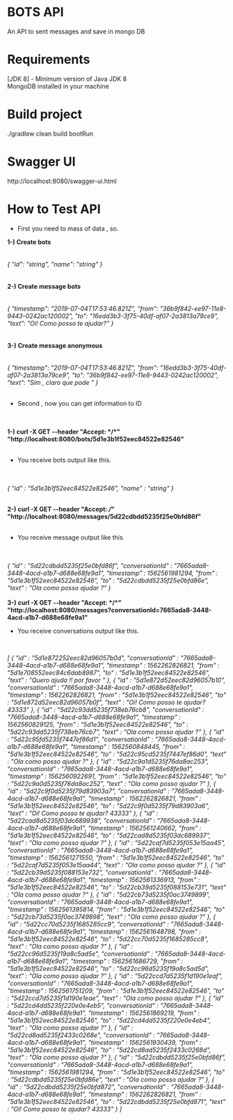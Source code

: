 # BOTS API 

An API to sent messages and save in mongo DB 


# Requirements
[JDK 8] - Minimum version of Java JDK 8 </br>
MongoDB installed in your machine



# Build project

./gradlew clean build bootRun

# Swagger UI

http://localhost:8080/swagger-ui.html

# How to Test API 

* First you need to mass of data , so.

<b>
1-) Create bots 
</b>
</br>
</br>
</br>
  
<i>
{
  "id": "string",
  "name": "string"
}
 </i>
 </br>
 </br>
 </br>

<b>
2-) Create message bots 
</b>
</br>
</br>
</br>
<i>
{
  "timestamp": "2019-07-04T17:53:46.821Z",
 "from": "36b9f842-ee97-11e8-9443-0242ac120002",
 "to": "16edd3b3-3f75-40df-af07-2a3813a79ce9",
 "text": "Oi! Como posso te ajudar?"
}
</i>
</br>
</br>
</br>

<b>
3-) Create message anonymous
</b>
</br>
</br>
</br>
<i>
{
  "timestamp": "2019-07-04T17:53:46.821Z",
 "from": "16edd3b3-3f75-40df-af07-2a3813a79ce9",
 "to": "36b9f842-ee97-11e8-9443-0242ac120002",
 "text": "Sim , claro que pode "
}
</i>
</br>
</br>


* Second , now you can get  information to ID
</br>
</br>


<b>
1-) curl -X GET --header "Accept: */*" "http://localhost:8080/bots/5d1e3b1f52eec84522e82546"
  
</b>
</br>
</br>

* You  receive bots  output like this.
</br>
</br>

  <i>
{
  "id" : "5d1e3b1f52eec84522e82546",
  "name" : "string"
}

</i>
</br>
</br>


<b> 2-) curl -X GET --header "Accept: */*" "http://localhost:8080/messages/5d22cdbdd5235f25e0bfd86f"
 </b>
 </br>
 </br>

 
 * You  receive message output like this.
 </br>
 </br>

 <i>
 {
  "id" : "5d22cdbdd5235f25e0bfd86f",
  "conversationId" : "7665ada8-3448-4acd-a1b7-d688e68fe9a1",
  "timestamp" : 1562561981294,
  "from" : "5d1e3b1f52eec84522e82546",
  "to" : "5d22cdbdd5235f25e0bfd86e",
  "text" : "Ola como posso ajudar  ?"
}
 </i>
 </br>
 </br>

 <b>
 3-) curl -X GET --header "Accept: */*" "http://localhost:8080/messages?conversationId=7665ada8-3448-4acd-a1b7-d688e68fe9a1"
</b>
</br>

 * You  receive conversations output like this.
 </br>
 
 <i>
  
  [ {
  "id" : "5d1e872252eec82d96057b0d",
  "conversationId" : "7665ada8-3448-4acd-a1b7-d688e68fe9a1",
  "timestamp" : 1562262826821,
  "from" : "5d1e708552eec84c6dab8987",
  "to" : "5d1e3b1f52eec84522e82546",
  "text" : "Quero ajuda !! por favor "
}, {
  "id" : "5d1e872d52eec82d96057b10",
  "conversationId" : "7665ada8-3448-4acd-a1b7-d688e68fe9a1",
  "timestamp" : 1562262826821,
  "from" : "5d1e3b1f52eec84522e82546",
  "to" : "5d1e872d52eec82d96057b0f",
  "text" : "Oi! Como posso te ajudar? 43333"
}, {
  "id" : "5d22c93dd5235f738eb76cb8",
  "conversationId" : "7665ada8-3448-4acd-a1b7-d688e68fe9a1",
  "timestamp" : 1562560829125,
  "from" : "5d1e3b1f52eec84522e82546",
  "to" : "5d22c93dd5235f738eb76cb7",
  "text" : "Ola como posso ajudar  ?"
}, {
  "id" : "5d22c95fd5235f7447ef86d1",
  "conversationId" : "7665ada8-3448-4acd-a1b7-d688e68fe9a1",
  "timestamp" : 1562560848445,
  "from" : "5d1e3b1f52eec84522e82546",
  "to" : "5d22c95cd5235f7447ef86d0",
  "text" : "Ola como posso ajudar  ?"
}, {
  "id" : "5d22c9a1d5235f76da8ac253",
  "conversationId" : "7665ada8-3448-4acd-a1b7-d688e68fe9a1",
  "timestamp" : 1562560922691,
  "from" : "5d1e3b1f52eec84522e82546",
  "to" : "5d22c9a0d5235f76da8ac252",
  "text" : "Ola como posso ajudar  ?"
}, {
  "id" : "5d22c9f0d5235f79d83903a7",
  "conversationId" : "7665ada8-3448-4acd-a1b7-d688e68fe9a1",
  "timestamp" : 1562262826821,
  "from" : "5d1e3b1f52eec84522e82546",
  "to" : "5d22c9f0d5235f79d83903a6",
  "text" : "Oi! Como posso te ajudar? 43333"
}, {
  "id" : "5d22cad8d5235f03dc689938",
  "conversationId" : "7665ada8-3448-4acd-a1b7-d688e68fe9a1",
  "timestamp" : 1562561240662,
  "from" : "5d1e3b1f52eec84522e82546",
  "to" : "5d22cad8d5235f03dc689937",
  "text" : "Ola como posso ajudar  ?"
}, {
  "id" : "5d22caf7d5235f053e15aa45",
  "conversationId" : "7665ada8-3448-4acd-a1b7-d688e68fe9a1",
  "timestamp" : 1562561271550,
  "from" : "5d1e3b1f52eec84522e82546",
  "to" : "5d22caf7d5235f053e15aa44",
  "text" : "Ola como posso ajudar  ?"
}, {
  "id" : "5d22cb39d5235f088153e732",
  "conversationId" : "7665ada8-3448-4acd-a1b7-d688e68fe9a1",
  "timestamp" : 1562561336913,
  "from" : "5d1e3b1f52eec84522e82546",
  "to" : "5d22cb39d5235f088153e731",
  "text" : "Ola como posso ajudar  ?"
}, {
  "id" : "5d22cb73d5235f0ac3749899",
  "conversationId" : "7665ada8-3448-4acd-a1b7-d688e68fe9a1",
  "timestamp" : 1562561395814,
  "from" : "5d1e3b1f52eec84522e82546",
  "to" : "5d22cb73d5235f0ac3749898",
  "text" : "Ola como posso ajudar  ?"
}, {
  "id" : "5d22cc70d5235f1685285cc9",
  "conversationId" : "7665ada8-3448-4acd-a1b7-d688e68fe9a1",
  "timestamp" : 1562561648798,
  "from" : "5d1e3b1f52eec84522e82546",
  "to" : "5d22cc70d5235f1685285cc8",
  "text" : "Ola como posso ajudar  ?"
}, {
  "id" : "5d22cc96d5235f19a8c5ad5e",
  "conversationId" : "7665ada8-3448-4acd-a1b7-d688e68fe9a1",
  "timestamp" : 1562561686729,
  "from" : "5d1e3b1f52eec84522e82546",
  "to" : "5d22cc96d5235f19a8c5ad5d",
  "text" : "Ola como posso ajudar  ?"
}, {
  "id" : "5d22ccd7d5235f1d190e1eaf",
  "conversationId" : "7665ada8-3448-4acd-a1b7-d688e68fe9a1",
  "timestamp" : 1562561751209,
  "from" : "5d1e3b1f52eec84522e82546",
  "to" : "5d22ccd7d5235f1d190e1eae",
  "text" : "Ola como posso ajudar  ?"
}, {
  "id" : "5d22cd4dd5235f220e0e4eb5",
  "conversationId" : "7665ada8-3448-4acd-a1b7-d688e68fe9a1",
  "timestamp" : 1562561869219,
  "from" : "5d1e3b1f52eec84522e82546",
  "to" : "5d22cd4dd5235f220e0e4eb4",
  "text" : "Ola como posso ajudar  ?"
}, {
  "id" : "5d22cd8ad5235f2433c0268e",
  "conversationId" : "7665ada8-3448-4acd-a1b7-d688e68fe9a1",
  "timestamp" : 1562561930439,
  "from" : "5d1e3b1f52eec84522e82546",
  "to" : "5d22cd8ad5235f2433c0268d",
  "text" : "Ola como posso ajudar  ?"
}, {
  "id" : "5d22cdbdd5235f25e0bfd86f",
  "conversationId" : "7665ada8-3448-4acd-a1b7-d688e68fe9a1",
  "timestamp" : 1562561981294,
  "from" : "5d1e3b1f52eec84522e82546",
  "to" : "5d22cdbdd5235f25e0bfd86e",
  "text" : "Ola como posso ajudar  ?"
}, {
  "id" : "5d22cdbdd5235f25e0bfd872",
  "conversationId" : "7665ada8-3448-4acd-a1b7-d688e68fe9a1",
  "timestamp" : 1562262826821,
  "from" : "5d1e3b1f52eec84522e82546",
  "to" : "5d22cdbdd5235f25e0bfd871",
  "text" : "Oi! Como posso te ajudar? 43333"
} ]

</i>











